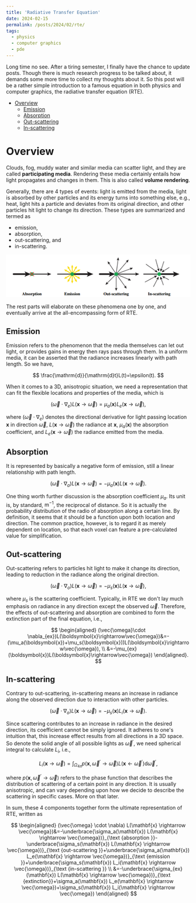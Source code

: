 ```yaml
---
title: 'Radiative Transfer Equation'
date: 2024-02-15
permalink: /posts/2024/02/rte/
tags:
  - physics
  - computer graphics
  - pde
---
```


Long time no see. After a tiring semester, I finally have the chance to update posts. Though there is much research progress to be talked about, it demands some more time to collect my thoughts about it. So this post will be a rather simple introduction to a famous equation in both physics and computer graphics, the radiative transfer equation (RTE).

- [Overview](#overview)
  - [Emission](#emission)
  - [Absorption](#absorption)
  - [Out-scattering](#out-scattering)
  - [In-scattering](#in-scattering)


# Overview
Clouds, fog, muddy water and similar media can scatter light, and they are called **participating media**. Rendering these media certainly entails how light propagates and changes in them. This is also called **volume rendering**. 

Generally, there are 4 types of events: light is emitted from the media, light is absorbed by other particles and its energy turns into something else, e.g., heat, light hits a particle and deviates from its original direction, and other particles hit light to change its direction. These types are summarized and termed as

- emission, 
- absorption, 
- out-scattering, and
- in-scattering. 

![An overview for the 4 types of events when light propagates inside participating media. ](/images/overview-rte.png)

The rest parts will elaborate on these phenomena one by one, and eventually arrive at the all-encompassing form of RTE. 

## Emission
Emission refers to the phenomenon that the media themselves can let out light, or provides gains in energy then rays pass through them. In a uniform media, it can be asserted that the radiance increases linearly with path length. So we have, 

$$
\frac{\mathrm{d}}{\mathrm{d}t}L(t)=\epsilon(t).
$$

When it comes to a 3D, anisotropic situation, we need a representation that can fit the flexible locations and properties of the media, which is

$$
(\vec{\omega}\cdot \nabla_e)L(\boldsymbol{x}\rightarrow\vec{\omega})=\mu_a(\boldsymbol{x})L_e(\boldsymbol{x}\rightarrow\vec{\omega}), 
$$

where $(\vec{\omega}\cdot \nabla_e)$ denotes the directional derivative for light passing location $\boldsymbol{x}$ in direction $\vec{\omega}$, $L(\boldsymbol{x}\rightarrow\vec{\omega})$ the radiance at $\boldsymbol{x}$, $\mu_a(\boldsymbol{x})$ the absorption coefficient, and $L_e(\boldsymbol{x}\rightarrow\vec{\omega})$ the radiance emitted from the media. 

## Absorption
It is represented by basically a negative form of emission, still a linear relationship with path length. 

$$
(\vec{\omega}\cdot \nabla_a)L(\boldsymbol{x}\rightarrow\vec{\omega})=-\mu_a(\boldsymbol{x})L(\boldsymbol{x}\rightarrow\vec{\omega}). 
$$

One thing worth further discussion is the absorption coefficient $\mu_a$. Its unit is, by standard, $\text{m}^{-1}$, the reciprocal of distance. So it is actually the probability distribution of the radio of absorption along a certain line. By definition, it seems that it should be a function upon both location and direction. The common practice, however, is to regard it as merely dependent on location, so that each voxel can feature a pre-calculated value for simplification. 

## Out-scattering

Out-scattering refers to particles hit light to make it change its direction, leading to reduction in the radiance along the original direction. 

$$
(\vec{\omega}\cdot \nabla_o)L(\boldsymbol{x}\rightarrow\vec{\omega})=-\mu_s(\boldsymbol{x})L(\boldsymbol{x}\rightarrow\vec{\omega}),  
$$

where $\mu_s$ is the scattering coefficient. Typically, in RTE we don't lay much emphasis on radiance in any direction except the observed $\vec{\omega}$. Therefore, the effects of out-scattering and absorption are combined to form the extinction part of the final equation, i.e., 

$$
\begin{aligned}
(\vec{\omega}\cdot \nabla_{ex})L(\boldsymbol{x}\rightarrow\vec{\omega})&=-(\mu_a(\boldsymbol{x})+\mu_s(\boldsymbol{x}))L(\boldsymbol{x}\rightarrow\vec{\omega}),  \\
&=-\mu_{ex}(\boldsymbol{x})L(\boldsymbol{x}\rightarrow\vec{\omega})
\end{aligned}. 
$$

## In-scattering

Contrary to out-scattering, in-scattering means an increase in radiance along the observed direction due to interaction with other particles. 

$$
(\vec{\omega}\cdot \nabla_o)L(\boldsymbol{x}\rightarrow\vec{\omega})=-\mu_s(\boldsymbol{x})L_i(\boldsymbol{x}\rightarrow\vec{\omega}). 
$$

Since scattering contributes to an increase in radiance in the desired direction, its coefficient cannot be simply ignored. It adheres to one's intuition that, this increase effect results from all directions in a 3D space. So denote the solid angle of all possible lights as $\vec{\omega}^\prime$, we need spherical integral to calculate $L_i$, i.e.,  

$$
L_i(\boldsymbol{x}\rightarrow\vec{\omega})=\int_{\Omega_{4\pi}}p(\boldsymbol{x}, \vec{\omega}^\prime\rightarrow \vec{\omega})L(\boldsymbol{x}\leftarrow\vec{\omega}^\prime)\mathrm{d}\vec{\omega}^\prime, 
$$

where $p(\boldsymbol{x}, \vec{\omega}^\prime\rightarrow \vec{\omega})$ refers to the phase function that describes the distribution of scattering of a certain point in any direction. It is usually anisotropic, and can vary depending upon how we decide to describe the scattering in specific cases. More on that later. 

In sum, these 4 components together form the ultimate representation of RTE, written as

$$
\begin{aligned}
(\vec{\omega} \cdot \nabla) L(\mathbf{x} \rightarrow \vec{\omega})&=-\underbrace{\sigma_a(\mathbf{x}) L(\mathbf{x} \rightarrow \vec{\omega})}_{\text {absorption }}-\underbrace{\sigma_s(\mathbf{x}) L(\mathbf{x} \rightarrow \vec{\omega})}_{\text {out-scattering }}+\underbrace{\sigma_a(\mathbf{x}) L_e(\mathbf{x} \rightarrow \vec{\omega})}_{\text {emission }}+\underbrace{\sigma_s(\mathbf{x}) L_i(\mathbf{x} \rightarrow \vec{\omega})}_{\text {in-scattering }} \\
&=-\underbrace{\sigma_{ex}(\mathbf{x}) L(\mathbf{x} \rightarrow \vec{\omega})}_{\text {extinction}}+\sigma_a(\mathbf{x}) L_e(\mathbf{x} \rightarrow \vec{\omega})+\sigma_s(\mathbf{x}) L_i(\mathbf{x} \rightarrow \vec{\omega})
\end{aligned}
$$

